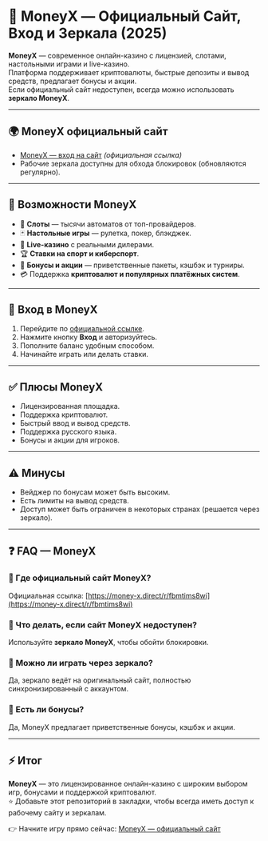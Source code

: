 # 🎰 MoneyX — Официальный Сайт, Вход и Зеркала (2025)

**MoneyX** — современное онлайн-казино с лицензией, слотами, настольными играми и live-казино.  
Платформа поддерживает криптовалюты, быстрые депозиты и вывод средств, предлагает бонусы и акции.  
Если официальный сайт недоступен, всегда можно использовать **зеркало MoneyX**.  

---

## 🌍 MoneyX официальный сайт

- [MoneyX — вход на сайт](https://money-x.direct/r/fbmtims8wi) *(официальная ссылка)*  
- Рабочие зеркала доступны для обхода блокировок (обновляются регулярно).  

---

## 🎲 Возможности MoneyX

- 🎰 **Слоты** — тысячи автоматов от топ-провайдеров.  
- 🃏 **Настольные игры** — рулетка, покер, блэкджек.  
- 🎥 **Live-казино** с реальными дилерами.  
- 🏆 **Ставки на спорт и киберспорт**.  
- 💎 **Бонусы и акции** — приветственные пакеты, кэшбэк и турниры.  
- 💳 Поддержка **криптовалют и популярных платёжных систем**.  

---

## 🔑 Вход в MoneyX

1. Перейдите по [официальной ссылке](https://money-x.direct/r/fbmtims8wi).  
2. Нажмите кнопку **Вход** и авторизуйтесь.  
3. Пополните баланс удобным способом.  
4. Начинайте играть или делать ставки.  

---

## ✅ Плюсы MoneyX

- Лицензированная площадка.  
- Поддержка криптовалют.  
- Быстрый ввод и вывод средств.  
- Поддержка русского языка.  
- Бонусы и акции для игроков.  

---

## ⚠️ Минусы

- Вейджер по бонусам может быть высоким.  
- Есть лимиты на вывод средств.  
- Доступ может быть ограничен в некоторых странах (решается через зеркало).  

---

## ❓ FAQ — MoneyX

### 🔹 Где официальный сайт MoneyX?  
Официальная ссылка: [https://money-x.direct/r/fbmtims8wi](https://money-x.direct/r/fbmtims8wi)  

### 🔹 Что делать, если сайт MoneyX недоступен?  
Используйте **зеркало MoneyX**, чтобы обойти блокировки.  

### 🔹 Можно ли играть через зеркало?  
Да, зеркало ведёт на оригинальный сайт, полностью синхронизированный с аккаунтом.  

### 🔹 Есть ли бонусы?  
Да, MoneyX предлагает приветственные бонусы, кэшбэк и акции.  

---

## ⚡ Итог

**MoneyX** — это лицензированное онлайн-казино с широким выбором игр, бонусами и поддержкой криптовалют.  
⭐ Добавьте этот репозиторий в закладки, чтобы всегда иметь доступ к рабочему сайту и зеркалам.  

👉 Начните игру прямо сейчас: [MoneyX — официальный сайт](https://money-x.direct/r/fbmtims8wi)
